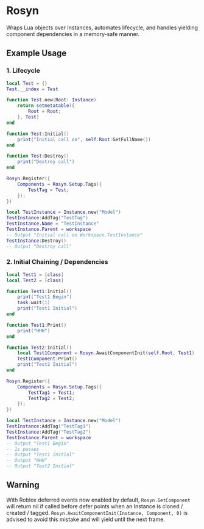 # Rosyn

Wraps Lua objects over Instances, automates lifecycle, and handles yielding component dependencies in a memory-safe manner.

## Example Usage

### 1. Lifecycle

```lua
local Test = {}
Test.__index = Test

function Test.new(Root: Instance)
    return setmetatable({
        Root = Root;
    }, Test)
end

function Test:Initial()
    print("Initial call on", self.Root:GetFullName())
end

function Test:Destroy()
    print("Destroy call")
end

Rosyn.Register({
    Components = Rosyn.Setup.Tags({
        TestTag = Test;
    });
})

local TestInstance = Instance.new("Model")
TestInstance:AddTag("TestTag")
TestInstance.Name = "TestInstance"
TestInstance.Parent = workspace
-- Output "Initial call on Workspace.TestInstance"
TestInstance:Destroy()
-- Output "Destroy call"
```

### 2. Initial Chaining / Dependencies

```lua
local Test1 = [class]
local Test2 = [class]

function Test1:Initial()
    print("Test1 Begin")
    task.wait(1)
    print("Test1 Initial")
end

function Test1:Print()
    print("HHH")
end

function Test2:Initial()
    local Test1Component = Rosyn.AwaitComponentInit(self.Root, Test1)
    Test1Component:Print()
    print("Test2 Initial")
end

Rosyn.Register({
    Components = Rosyn.Setup.Tags({
        TestTag1 = Test1;
        TestTag2 = Test2;
    });
})

local TestInstance = Instance.new("Model")
TestInstance:AddTag("TestTag1")
TestInstance:AddTag("TestTag2")
TestInstance.Parent = workspace
-- Output "Test1 Begin"
-- 1s passes
-- Output "Test1 Initial"
-- Output "HHH"
-- Output "Test2 Initial"
```

## Warning

With Roblox deferred events now enabled by default, `Rosyn.GetComponent` will return nil if called before defer points when an Instance is cloned / created / tagged. `Rosyn.AwaitComponentInit(Instance, Component, 0)` is advised to avoid this mistake and will yield until the next frame.
